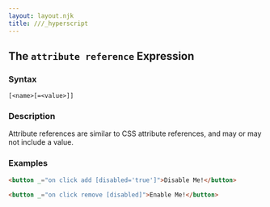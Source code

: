 ```yaml
---
layout: layout.njk
title: ///_hyperscript
---
```


## The `attribute reference` Expression

### Syntax

`[<name>[=<value>]]`

### Description

Attribute references are similar to CSS attribute references, and may or may not include a value.

### Examples

```html
<button _="on click add [disabled='true']">Disable Me!</button>

<button _="on click remove [disabled]">Enable Me!</button>
```